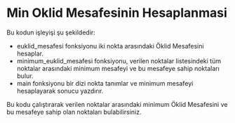 # Min Oklid Mesafesinin Hesaplanmasi

Bu kodun işleyişi şu şekildedir:
<ul>
  <li>euklid_mesafesi fonksiyonu iki nokta arasındaki Öklid Mesafesini hesaplar.</li>
  <li>minimum_euklid_mesafesi fonksiyonu, verilen noktalar listesindeki tüm noktalar arasındaki minimum mesafeyi ve bu mesafeye sahip noktaları bulur.</li>
  <li>main fonksiyonu bir dizi nokta tanımlar ve minimum mesafeyi hesaplayarak sonucu yazdırır.</li>
</ul>

Bu kodu çalıştırarak verilen noktalar arasındaki minimum Öklid Mesafesini ve bu mesafeye sahip olan noktaları bulabilirsiniz.
